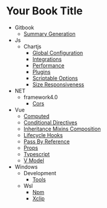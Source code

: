 # Your Book Title

- Gitbook
  * [Summary Generation](gitbook/summary-generation.md)
- Js
  - Chartjs
    * [Global Configuration](js/chartjs/global-configuration.md)
    * [Integrations](js/chartjs/integrations.md)
    * [Performance](js/chartjs/performance.md)
    * [Plugins](js/chartjs/plugins.md)
    * [Scriptable Options](js/chartjs/scriptable-options.md)
    * [Size Responsiveness](js/chartjs/size-responsiveness.md)
- NET
  - framework4.0
    * [Cors](NET/framework4.0/cors.md)
- Vue
  * [Computed](vue/computed.md)
  * [Conditional Directives](vue/conditional-directives.md)
  * [Inheritance Mixins Composition](vue/inheritance-mixins-composition.md)
  * [Lifecycle Hooks](vue/lifecycle-hooks.md)
  * [Pass By Reference](vue/pass-by-reference.md)
  * [Props](vue/props.md)
  * [Typescript](vue/typescript.md)
  * [V Model](vue/v-model.md)
- Windows
  - Development
    * [Tools](windows/development/tools.md)
  - Wsl
    * [Npm](windows/wsl/npm.md)
    * [Xclip](windows/wsl/xclip.md)
